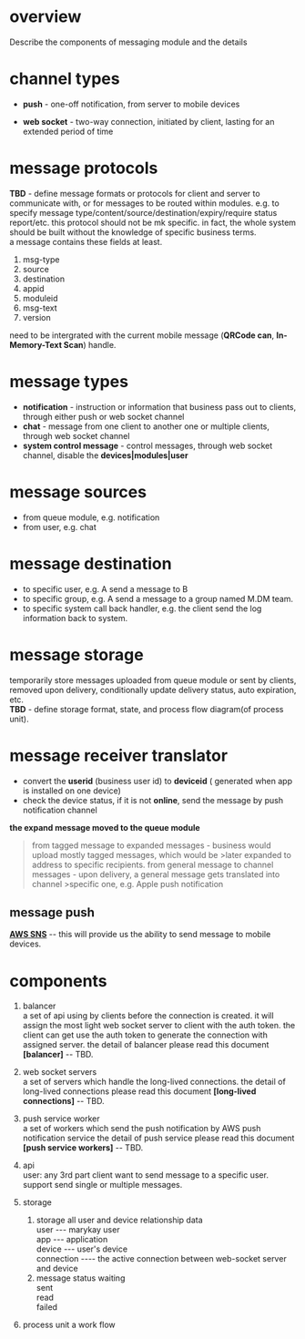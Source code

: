 # overview
Describe the components of messaging module and the details

# channel types
* **push**        - one-off notification, from server to mobile devices    

* **web socket**  - two-way connection, initiated by client, lasting for an extended period of time




# message protocols
**TBD** - define message formats or protocols for client and server to communicate with, or for messages to be routed within modules. e.g. to specify message type/content/source/destination/expiry/require status report/etc. this protocol should not be mk specific. in fact, the whole system should be built without the knowledge of specific business terms.     
a message contains these fields at least.
1. msg-type
2. source
3. destination
4. appid
5. moduleid
6. msg-text
7. version


need to be intergrated  with the current mobile message (**QRCode can**, **In-Memory-Text Scan**) handle.



 # message types
 * **notification** - instruction or information that business pass out to clients, through either push or web socket channel
 * **chat**         - message from one client to another one or multiple clients, through web socket channel
 * **system control message** -  control messages, through web socket channel, disable the **devices|modules|user**

# message sources
* from queue module, e.g. notification
* from user, e.g. chat

# message destination
* to specific user, e.g. A send a message to B
* to specific group, e.g. A send a message to a group named M.DM team.
* to specific system call back handler, e.g.  the client send the log information back to system.

# message storage
temporarily store messages uploaded from queue module or sent by clients, removed upon delivery, conditionally update delivery status, auto expiration, etc.   
**TBD** - define storage format, state, and process flow diagram(of process unit).


# message receiver translator
*  convert the **userid** (business user id) to **deviceid** ( generated when app is installed on one    device)
*  check the device status, if it is not **online**, send the message by push notification channel



**the expand message moved to the queue module**
>from tagged message to expanded messages - business would upload mostly tagged messages, which would be >later expanded to address to specific recipients.
>from general message to channel messages - upon delivery, a general message gets translated into channel >specific one, e.g. Apple push notification



## message push
  [**AWS SNS**](https://aws.amazon.com/cn/sns/) -- this will provide us  the ability to send message to mobile devices.



  # components
  1. balancer    
     a set of api  using by clients before the connection is created.
     it will assign the most light web socket server to client with the auth token.
     the client can get use the auth token to generate the connection with assigned server.
     the detail of balancer please read this document **[balancer]** -- TBD.

  2. web socket servers    
    a set of servers which handle the long-lived connections.
    the detail of long-lived connections please read this document **[long-lived connections]** -- TBD.

  3. push service worker    
     a set of workers which send the push notification by AWS push notification service
     the detail of push service please read this document **[push service workers]** -- TBD.

  4. api    
     user: any 3rd part client want to send message to a specific user.
     support send single or multiple messages.

  5. storage
     1. storage all user and device relationship data    
        user    --- marykay user     
        app     --- application     
        device  --- user's device   
        connection ----  the active connection between web-socket server and device
     2. message status
        waiting     
        sent    
        read    
        failed    


  6. process unit
    a work flow
